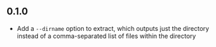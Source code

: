 ## 0.1.0

- Add a `--dirname` option to extract, which outputs just the directory instead of a comma-separated list of files within the directory
